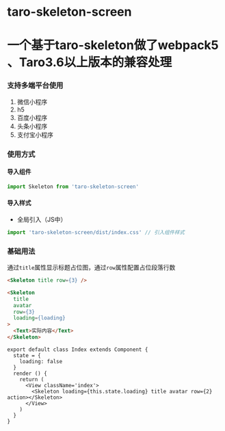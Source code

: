 <!--
 * @Author: kime
 * @Date: 2023-09-18 15:44:33
 * @LastEditors: kime
 * @LastEditTime: 2023-09-24 17:19:10
 * @Description: 
-->
# taro-skeleton-screen
# 一个基于taro-skeleton做了webpack5 、Taro3.6以上版本的兼容处理

### 支持多端平台使用 
1. 微信小程序
2. h5
3. 百度小程序
4. 头条小程序
5. 支付宝小程序


### 使用方式

#### 导入组件
``` javascript
import Skeleton from 'taro-skeleton-screen'
```

#### 导入样式
* 全局引入（JS中）
``` js
import 'taro-skeleton-screen/dist/index.css' // 引入组件样式
```

### 基础用法

通过`title`属性显示标题占位图，通过`row`属性配置占位段落行数

``` html
<Skeleton title row={3} />
```

``` html
<Skeleton
  title
  avatar
  row={3}
  loading={loading}
>
  <Text>实际内容</Text>
</Skeleton>
```


```tsx
export default class Index extends Component {
  state = {
    loading: false
  }
  render () {
    return (
      <View className='index'>
        <Skeleton loading={this.state.loading} title avatar row={2} action></Skeleton>
      </View>
    )
  }
}
```

